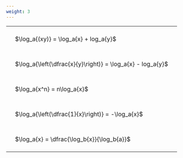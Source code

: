 ```yaml
---
weight: 3
---
```


<style type="text/css">
#T_322c5 th.col_heading {
  text-align: left;
  font-size: 1em;
}
#T_322c5 td {
  text-align: left;
  font-size: 1em;
  padding: 1.5em;
}
</style>
<table id="T_322c5">
  <thead>
  </thead>
  <tbody>
    <tr>
      <td id="T_322c5_row0_col0" class="data row0 col0" >$\log_a{(xy)} = \log_a{x} + log_a{y}$</td>
    </tr>
    <tr>
      <td id="T_322c5_row1_col0" class="data row1 col0" >$\log_a{\left(\dfrac{x}{y}\right)} = \log_a{x} - log_a{y}$</td>
    </tr>
    <tr>
      <td id="T_322c5_row2_col0" class="data row2 col0" >$\log_a{x^n} = n\log_a{x}$</td>
    </tr>
    <tr>
      <td id="T_322c5_row3_col0" class="data row3 col0" >$\log_a{\left(\dfrac{1}{x}\right)} = -\log_a{x}$</td>
    </tr>
    <tr>
      <td id="T_322c5_row4_col0" class="data row4 col0" >$\log_a{x} = \dfrac{\log_b{x}}{\log_b{a}}$</td>
    </tr>
  </tbody>
</table>
